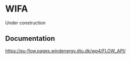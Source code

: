 # WIFA

Under construction

## Documentation

https://eu-flow.pages.windenergy.dtu.dk/wp4/FLOW_API/
